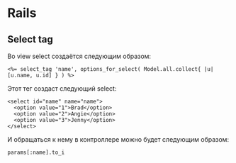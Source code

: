 # Rails
## Select tag
Во view select создаётся следующим образом:
```
<%= select_tag 'name', options_for_select( Model.all.collect{ |u| [u.name, u.id] } ) %>
```
Этот тег создаст следующий select:
```
<select id="name" name="name">
  <option value="1">Brad</option>
  <option value="2">Angie</option>
  <option value="3">Jenny</option>
</select>
```
И обращаться к нему в контроллере можно будет следующим образом:
```
params[:name].to_i
```